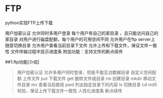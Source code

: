 # FTP
python实现FTP上传下载

用户加密认证
允许同时多用户登录
每个用户有自己的家目录 ，且只能访问自己的家目录
对用户进行磁盘配额，每个用户的可用空间不同
允许用户在ftp server上随意切换目录
允许用户查看当前目录下文件
允许上传和下载文件，保证文件一致性
文件传输过程中显示进度条
附加功能：支持文件的断点续传


##1.ftp功能[介绍]
>用户加密认证
>允许多用户同时登录，但是不能互访数据目录
>自定义空间配额
>上传文件  put
>下载文件  get
>删除文件或目录  rm
>创建目录  mkdir
>移动文件目录  mv
>查看当前路径  pwd
>列出指定目录下的内容 ls
>切换目录  cd
>md5校验，保证上传下载文件一致性
>人性化进度条
>断点续传
